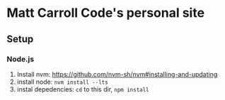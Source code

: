# Matt Carroll Code's personal site

## Setup

### Node.js
1. Install nvm: https://github.com/nvm-sh/nvm#installing-and-updating
1. install node: `nvm install --lts`
1. instal depedencies: `cd` to this dir, `npm install`

